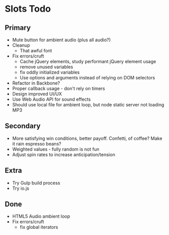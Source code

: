 # Slots Todo

## Primary

* Mute button for ambient audio (plus all audio?)
* Cleanup
  * That awful font
* Fix errors/cruft
  * Cache jQuery elements, study performant jQuery element usage
  * remove unused variables
  * fix oddly initialized variables
  * Use options and arguments instead of relying on DOM selectors
* Refactor in Backbone?
* Proper callback usage - don't rely on timers
* Design improved UI/UX
* Use Web Audio API for sound effects
* Should use local file for ambient loop, but node static server not loading MP3

## Secondary

* More satisfying win conditions, better payoff. Confetti, of coffee? Make it rain espresso beans?
* Weighted values - fully random is not fun
* Adjust spin rates to increase anticipation/tension

## Extra

* Try Gulp build process
* Try io.js

## Done

* HTML5 Audio ambient loop
* Fix errors/cruft
  * fix global iterators

